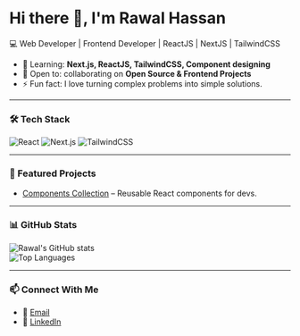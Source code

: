 # Hi there 👋, I'm Rawal Hassan  

💻 Web Developer | Frontend Developer | ReactJS | NextJS | TailwindCSS 

- 🌱 Learning: **Next.js, ReactJS, TailwindCSS, Component designing**  
- 🤝 Open to: collaborating on **Open Source & Frontend Projects**  
- ⚡ Fun fact: I love turning complex problems into simple solutions.  

---

### 🛠️ Tech Stack
![React](https://img.shields.io/badge/React-20232A?style=for-the-badge&logo=react&logoColor=61DAFB)
![Next.js](https://img.shields.io/badge/Next.js-black?style=for-the-badge&logo=next.js&logoColor=white)
![TailwindCSS](https://img.shields.io/badge/TailwindCSS-38B2AC?style=for-the-badge&logo=tailwind-css&logoColor=white)

---

### 🚀 Featured Projects 
- [Components Collection](https://github.com/Component_Designs) – Reusable React components for devs.  
---

### 📊 GitHub Stats
![Rawal's GitHub stats](https://github-readme-stats.vercel.app/api?username=rawalhassan&show_icons=true&theme=radical)  
![Top Languages](https://github-readme-stats.vercel.app/api/top-langs/?username=rawalhassan&layout=compact&theme=radical)  

---

### 📫 Connect With Me
- 📧 [Email](mailto:rawalhassan3403@gmail.com)  
- 💼 [LinkedIn](https://linkedin.com/in/rawalhassan)  
